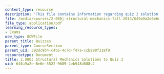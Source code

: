 ```yaml
---
content_type: resource
description: 'This file contains information regarding quiz 3 solution. '
file: /media/courses/2-080j-structural-mechanics-fall-2013/640a9a2e6e6e552296894eb948d688c2_MIT2_080JF13_Quiz_3_Sols.pdf
file_type: application/pdf
learning_resource_types:
- Exams
ocw_type: OCWFile
parent_title: Quizzes
parent_type: CourseSection
parent_uid: 392dc9b4-c4b5-4c7d-f47a-ccb290f318f9
resourcetype: Document
title: 2.080J Structural Mechanics Solutions to Quiz 3
uid: 640a9a2e-6e6e-5522-9689-4eb948d688c2
---
```

